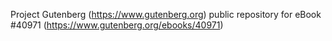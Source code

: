 Project Gutenberg (https://www.gutenberg.org) public repository for eBook #40971 (https://www.gutenberg.org/ebooks/40971)
